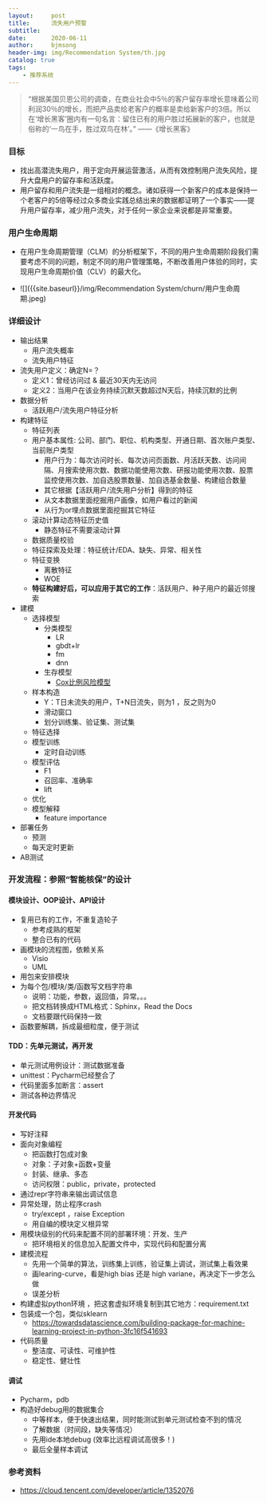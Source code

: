 ```yaml
---
layout:     post
title:      流失用户预警
subtitle:   
date:       2020-06-11
author:     bjmsong
header-img: img/Recommendation System/th.jpg
catalog: true
tags:
    - 推荐系统
---
```


>“根据美国贝恩公司的调查，在商业社会中5％的客户留存率增长意味着公司利润30％的增长，而把产品卖给老客户的概率是卖给新客户的3倍。所以在‘增长黑客’圈内有一句名言：留住已有的用户胜过拓展新的客户，也就是俗称的‘一鸟在手，胜过双鸟在林’。”
>——《增长黑客》



### 目标

- 找出高潜流失用户，用于定向开展运营激活，从而有效控制用户流失风险，提升大盘用户的留存率和活跃度。
- 用户留存和用户流失是一组相对的概念。诸如获得一个新客户的成本是保持一个老客户的5倍等经过众多商业实践总结出来的数据都证明了一个事实——提升用户留存率，减少用户流失，对于任何一家企业来说都是非常重要。



### 用户生命周期

- 在用户生命周期管理（CLM）的分析框架下，不同的用户生命周期阶段我们需要考虑不同的问题，制定不同的用户管理策略，不断改善用户体验的同时，实现用户生命周期价值（CLV）的最大化。

<ul> 
<li markdown="1"> 
![]({{site.baseurl}}/img/Recommendation System/churn/用户生命周期.jpeg) 
</li> 
</ul> 



### 详细设计

- 输出结果
    - 用户流失概率
	- 流失用户特征
- 流失用户定义：确定N=？
    - 定义1：曾经访问过 & 最近30天内无访问
    - 定义2：当用户在该业务持续沉默天数超过N天后，持续沉默的比例
- 数据分析
    - 活跃用户/流失用户特征分析
- 构建特征
	- 特征列表
    - 用户基本属性: 公司、部门、职位、机构类型、开通日期、首次账户类型、当前账户类型 
	  - 用户行为：每次访问时长、每次访问页面数、月活跃天数、访问间隔、月搜索使用次数、数据功能使用次数、研报功能使用次数、股票监控使用次数、加自选股票数量、加自选基金数量、构建组合数量
	  - 其它根据【活跃用户/流失用户分析】得到的特征
	  - 从文本数据里面挖掘用户画像，如用户看过的新闻
	  - 从行为or埋点数据里面挖掘其它特征
	- 滚动计算动态特征历史值
	  - 静态特征不需要滚动计算
	- 数据质量校验
	- 特征探索及处理：特征统计/EDA、缺失、异常、相关性
	- 特征变换
	  - 离散特征
	  - WOE
	- **特征构建好后，可以应用于其它的工作**：活跃用户、种子用户的最近邻搜索
- 建模
	- 选择模型
	  - 分类模型
	    - LR
	    - gbdt+lr
	    - fm
	    - dnn
	  - 生存模型
	  	- [Cox比例风险模型](https://mp.weixin.qq.com/s?__biz=Mzg5ODAzMTkyMg==&mid=2247488990&idx=1&sn=9d219002ef475b661e277fdc297f44ca&chksm=c0699d83f71e149543aaa03e3923df659e4da4d5cc79639abfe257dd0631599c6b35c55bca5d&mpshare=1&scene=1&srcid=&sharer_sharetime=1588466679263&sharer_shareid=602b1ccf63ca4ea52755ecd058f6d407&key=fd9df393504e2978da09dc8a00eb84c1356b8317e5374e7663d7ff5a36d4e8c116cf3531ef3ae50435f5e934262c6a2f0335c94ef5ba55db562b48874acffcbbf1d413fa0763fbff4570f458460e785a&ascene=1&uin=MjM1OTMwMzkwMA%3D%3D&devicetype=Windows+7+x64&version=62090070&lang=zh_CN&exportkey=ASFrgDwoGpnZFbC%2BU3iWyl4%3D&pass_ticket=54H5mTkNDcJGloRn%2BiG0HGlOX7G234LqgKoXtxCtXyrN8aQopin%2F3lMzuW3O0nGF)
	- 样本构造
	  - Y：T日未流失的用户，T+N日流失，则为1 ，反之则为0
	  - 滑动窗口
	  - 划分训练集、验证集、测试集
	- 特征选择
	- 模型训练
	  - 定时自动训练
	- 模型评估
	  - F1
	  - 召回率、准确率
	  - lift
	- 优化
	- 模型解释
	  - feature importance
- 部署任务
    - 预测
    - 每天定时更新
- AB测试



### 开发流程：参照“智能核保”的设计

#### 模块设计、OOP设计、API设计    

- 复用已有的工作，不重复造轮子        
  - 参考成熟的框架
  - 整合已有的代码
- 画模块的流程图，依赖关系        
  - Visio
  - UML
- 用包来安排模块
- 为每个包/模块/类/函数写文档字符串        
  - 说明：功能，参数，返回值，异常。。。
  - 把文档转换成HTML格式：Sphinx，Read the Docs
  - 文档要跟代码保持一致
- 函数要解耦，拆成最细粒度，便于测试



#### TDD：先单元测试，再开发    

- 单元测试用例设计：测试数据准备
- unittest：Pycharm已经整合了
- 代码里面多加断言：assert
- 测试各种边界情况



#### 开发代码    

- 写好注释
- 面向对象编程        
  - 把函数打包成对象
  - 对象：子对象+函数+变量
  - 封装、继承、多态
  - 访问权限：public，private，protected
- 通过repr字符串来输出调试信息
- 异常处理，防止程序crash        
  - try/except ，raise Exception
  - 用自编的模块定义根异常
- 用模块级别的代码来配置不同的部署环境：开发、生产        
  - 把环境相关的信息加入配置文件中，实现代码和配置分离
- 建模流程        
  - 先用一个简单的算法，训练集上训练，验证集上调试，测试集上看效果
  - 画learing-curve，看是high bias 还是 high variane，再决定下一步怎么做
  - 误差分析
- 构建虚拟python环境 ，把这套虚拟环境复制到其它地方：requirement.txt
- 包装成一个包，类似sklearn        
  - https://towardsdatascience.com/building-package-for-machine-learning-project-in-python-3fc16f541693
- 代码质量        
  - 整洁度、可读性、可维护性
  - 稳定性、健壮性



#### 调试    

- Pycharm，pdb
- 构造好debug用的数据集合        
  - 中等样本，便于快速出结果，同时能测试到单元测试检查不到的情况
  - 了解数据（时间段，缺失等情况）
  - 先用ide本地debug (效率比远程调试高很多！)
  - 最后全量样本调试



### 参考资料
- https://cloud.tencent.com/developer/article/1352076